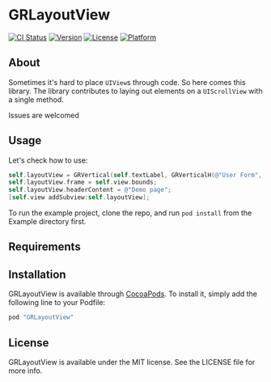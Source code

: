 # GRLayoutView

[![CI Status](http://img.shields.io/travis/AntiMoron/GRLayoutView.svg?style=flat)](https://travis-ci.org/AntiMoron/GRLayoutView)
[![Version](https://img.shields.io/cocoapods/v/GRLayoutView.svg?style=flat)](http://cocoapods.org/pods/GRLayoutView)
[![License](https://img.shields.io/cocoapods/l/GRLayoutView.svg?style=flat)](http://cocoapods.org/pods/GRLayoutView)
[![Platform](https://img.shields.io/cocoapods/p/GRLayoutView.svg?style=flat)](http://cocoapods.org/pods/GRLayoutView)

## About

Sometimes it's hard to place ```UIView```s through code. So here comes this library.
The library contributes to laying out elements on a ```UIScrollView``` with a single method.

Issues are welcomed

## Usage

Let's check how to use:

```objective-c
self.layoutView = GRVertical(self.textLabel, GRVerticalH(@"User Form", self.userName, self.password), self.submit);
self.layoutView.frame = self.view.bounds;
self.layoutView.headerContent = @"Demo page";
[self.view addSubview:self.layoutView];
```

To run the example project, clone the repo, and run `pod install` from the Example directory first.

## Requirements

## Installation

GRLayoutView is available through [CocoaPods](http://cocoapods.org). To install
it, simply add the following line to your Podfile:

```ruby
pod "GRLayoutView"
```

## License

GRLayoutView is available under the MIT license. See the LICENSE file for more info.
